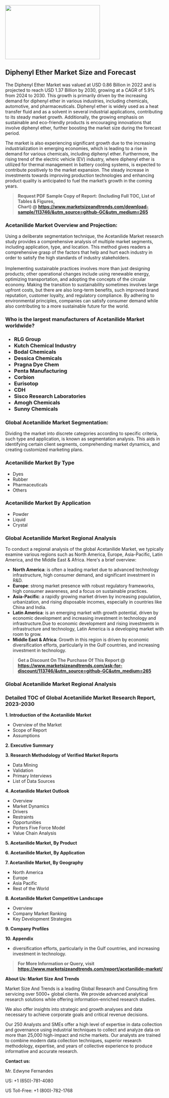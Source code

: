 <p><img class="alignnone size-medium wp-image-20088" src="https://ffe5etoiles.com/wp-content/uploads/2024/12/MST1-300x171.png" alt="" width="300" height="171" /></p><h2>Diphenyl Ether Market Size and Forecast</h2><p>The Diphenyl Ether Market was valued at USD 0.86 Billion in 2022 and is projected to reach USD 1.37 Billion by 2030, growing at a CAGR of 5.9% from 2024 to 2030. This growth is primarily driven by the increasing demand for diphenyl ether in various industries, including chemicals, automotive, and pharmaceuticals. Diphenyl ether is widely used as a heat transfer fluid and as a solvent in several industrial applications, contributing to its steady market growth. Additionally, the growing emphasis on sustainable and eco-friendly products is encouraging innovations that involve diphenyl ether, further boosting the market size during the forecast period.</p><p>The market is also experiencing significant growth due to the increasing industrialization in emerging economies, which is leading to a rise in demand for various chemicals, including diphenyl ether. Furthermore, the rising trend of the electric vehicle (EV) industry, where diphenyl ether is utilized for thermal management in battery cooling systems, is expected to contribute positively to the market expansion. The steady increase in investments towards improving production technologies and enhancing product quality is anticipated to fuel the market’s growth in the coming years.</p></p><blockquote id="" class=""><strong>Request PDF Sample Copy of Report: (Including Full TOC, List of Tables &amp; Figures, Chart)&nbsp;@&nbsp;<strong><a href="https://www.marketsizeandtrends.com/download-sample/113746/&utm_source=github-GC&utm_medium=265" target="_blank">https://www.marketsizeandtrends.com/download-sample/113746/&utm_source=github-GC&utm_medium=265</a></strong></strong></blockquote><h3 id="" class="">Acetanilide Market&nbsp;Overview and Projection:</h3><p id="" class="">Using a deliberate segmentation technique, the Acetanilide Market research study provides a comprehensive analysis of multiple market segments, including application, type, and location. This method gives readers a comprehensive grasp of the factors that help and hurt each industry in order to satisfy the high standards of industry stakeholders. <br /> <br />Implementing sustainable practices involves more than just designing products; other operational changes include using renewable energy, optimizing transportation, and adopting the concepts of the circular economy. Making the transition to sustainability sometimes involves large upfront costs, but there are also long-term benefits, such improved brand reputation, customer loyalty, and regulatory compliance. By adhering to environmental principles, companies can satisfy consumer demand while also contributing to a more sustainable future for the world.</p><h3 id="" class="">Who is the largest manufacturers of&nbsp;Acetanilide Market worldwide?</h3><h3 class=""><p><ul><li>RLG Group </li><li> Kutch Chemical Industry </li><li> Bodal Chemicals </li><li> Dessica Chemicals </li><li> Pragna Dye Chem </li><li> Penta Manufacturing </li><li> Corbion </li><li> Eurisotop </li><li> CDH </li><li> Sisco Research Laboratories </li><li> Amogh Chemicals </li><li> Sunny Chemicals</li></ul></p></h3><h3 id="" class="">Global&nbsp;Acetanilide Market Segmentation:</h3><p id="" class="">Dividing the market into discrete categories according to specific criteria, such type and application, is known as segmentation analysis. This aids in identifying certain client segments, comprehending market dynamics, and creating customized marketing plans.</p><h3 id="" class="">Acetanilide Market&nbsp;By Type</h3><p><p><ul><li>Dyes </li><li> Rubber </li><li> Pharmaceuticals </li><li> Others</p></li></ul></p></p><h3 id="" class="">Acetanilide Market&nbsp;By Application</h3><p class=""><p><ul><li>Powder </li><li> Liquid </li><li> Crystal</li></ul></p></p><h3 id="" class="">Global Acetanilide Market Regional Analysis</h3><p id="" class="">To conduct a regional analysis of the global Acetanilide Market, we typically examine various regions such as North America, Europe, Asia-Pacific, Latin America, and the Middle East &amp; Africa. Here's a brief overview:</p><ul><li><strong>North America</strong>: is often a leading market due to advanced technology infrastructure, high consumer demand, and significant investment in R&amp;D.</li><li><strong>Europe</strong>: strong market presence with robust regulatory frameworks, high consumer awareness, and a focus on sustainable practices.</li><li><strong>Asia-Pacific</strong>: a rapidly growing market driven by increasing population, urbanization, and rising disposable incomes, especially in countries like China and India.</li><li><strong>Latin America</strong>: is an emerging market with growth potential, driven by economic development and increasing investment in technology and infrastructure.Due to economic development and rising investments in infrastructure and technology, Latin America is a developing market with room to grow.</li><li><strong>Middle East &amp; Africa</strong>: Growth in this region is driven by economic diversification efforts, particularly in the Gulf countries, and increasing investment in technology.</li></ul><blockquote id="" class=""><strong>Get a Discount On The Purchase Of This Report @ <strong><a href="https://www.marketsizeandtrends.com/ask-for-discount/113746/&utm_source=github-GC&utm_medium=265" target="_blank">https://www.marketsizeandtrends.com/ask-for-discount/113746/&utm_source=github-GC&utm_medium=265</a></strong></strong></blockquote><h3 id="" class="">Global Acetanilide Market Regional Analysis</h3><h3 id="" class="">Detailed TOC of Global Acetanilide Market Research Report, 2023-2030</h3><p id="" class=""><strong>1. Introduction of the Acetanilide Market</strong></p><ul><li>Overview of the Market</li><li>Scope of Report</li><li>Assumptions</li></ul><p id="" class=""><strong>2. Executive Summary</strong></p><p id="" class=""><strong>3. Research Methodology of Verified Market Reports</strong></p><ul><li>Data Mining</li><li>Validation</li><li>Primary Interviews</li><li>List of Data Sources</li></ul><p id="" class=""><strong>4. Acetanilide Market Outlook</strong></p><ul><li>Overview</li><li>Market Dynamics</li><li>Drivers</li><li>Restraints</li><li>Opportunities</li><li>Porters Five Force Model</li><li>Value Chain Analysis</li></ul><p id="" class=""><strong>5. Acetanilide Market, By Product</strong></p><p id="" class=""><strong>6. Acetanilide Market, By Application</strong></p><p id="" class=""><strong>7. Acetanilide Market, By Geography</strong></p><ul><li>North America</li><li>Europe</li><li>Asia Pacific</li><li>Rest of the World</li></ul><p id="" class=""><strong>8. Acetanilide Market Competitive Landscape</strong></p><ul><li>Overview</li><li>Company Market Ranking</li><li>Key Development Strategies</li></ul><p id="" class=""><strong>9. Company Profiles</strong></p><p id="" class=""><strong>10. Appendix</strong></p><ul><li>diversification efforts, particularly in the Gulf countries, and increasing investment in technology.</li></ul><blockquote id="" class=""><strong>For More Information or Query, visit <strong><strong><a href="https://www.marketsizeandtrends.com/report/acetanilide-market/" target="_blank">https://www.marketsizeandtrends.com/report/acetanilide-market/</a></strong></strong></strong></blockquote><p id="" class=""><strong>About Us: Market Size And Trends</strong></p><p id="" class="">Market Size And Trends is a leading Global Research and Consulting firm servicing over 5000+ global clients. We provide advanced analytical research solutions while offering information-enriched research studies.</p><p id="" class="">We also offer insights into strategic and growth analyses and data necessary to achieve corporate goals and critical revenue decisions.</p><p id="" class="">Our 250 Analysts and SMEs offer a high level of expertise in data collection and governance using industrial techniques to collect and analyze data on more than 25,000 high-impact and niche markets. Our analysts are trained to combine modern data collection techniques, superior research methodology, expertise, and years of collective experience to produce informative and accurate research.</p><p id="" class=""><strong>Contact us:</strong></p><p id="" class="">Mr. Edwyne Fernandes</p><p id="" class="">US: +1 (650)-781-4080</p><p id="" class="">US Toll-Free: +1 (800)-782-1768</p>
